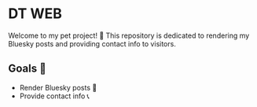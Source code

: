 # DT WEB 

Welcome to my pet project! 🐶 This repository is dedicated to rendering my Bluesky posts and providing contact info to visitors. 

## Goals 🎯
- Render Bluesky posts 🌌
- Provide contact info 📞

